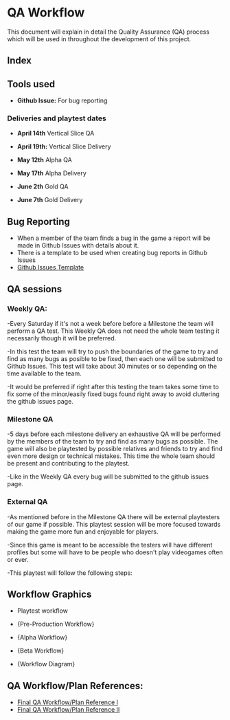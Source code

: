 # QA Workflow

This document will explain in detail the Quality Assurance (QA) process which will be used in throughout the development of this project.

## Index

## Tools used
- **Github Issue:** For bug reporting


### Deliveries and playtest dates

- **April 14th** Vertical Slice QA
- **April 19th:** Vertical Slice Delivery

- **May 12th** Alpha QA
- **May 17th** Alpha Delivery

- **June 2th** Gold QA
- **June 7th** Gold Delivery

## Bug Reporting
- When a member of the team finds a bug in the game a report will be made in Github Issues with details about it.
- There is a template to be used when creating bug reports in Github Issues
- [Github Issues Template](https://github.com/BarcinoLechiguino/Project-RTS/blob/master/Docs/Github%20Issue%20Template.md)

## QA sessions

### Weekly QA:

-Every Saturday if it's not a week before before a Milestone the team will perform a QA test. This Weekly QA does not need the whole team testing it necessarily though it will be preferred. 

-In this test the team will try to push the boundaries of the game to try and find as many bugs as posible to be fixed, then each one will be submitted to Github Issues. This test will take about 30 minutes or so depending on the time available to the team.

-It would be preferred if right after this testing the team takes some time to fix some of the minor/easily fixed bugs found right away to avoid cluttering the github issues page.

### Milestone QA

-5 days before each milestone delivery an exhaustive QA will be performed by the members of the team to try and find as many bugs as possible. The game will also be playtested by possible relatives and friends to try and find even more design or technical mistakes. This time the whole team should be present and contributing to the playtest.

-Like in the Weekly QA every bug will be submitted to the github issues page.

### External QA

-As mentioned before in the Milestone QA there will be external playtesters of our game if possible. This playtest session will be more focused towards making the game more fun and enjoyable for players.

-Since this game is meant to be accessible the testers will have different profiles but some will have to be people who doesn't play videogames often or ever.

-This playtest will follow the following steps:



## Workflow Graphics
- Playtest workflow

- {Pre-Production Workflow}
- {Alpha Workflow}
- {Beta Workflow}
- {Workflow Diagram}

## QA Workflow/Plan References:
- [Final QA Workflow/Plan Reference I](https://github.com/DevCrumbs/Warcraft-II/wiki/8.-QA-Plan)
- [Final QA Workflow/Plan Reference II](https://github.com/CheckTheDog/Fantasy-Brawl/wiki/7.-QA-Plan)
